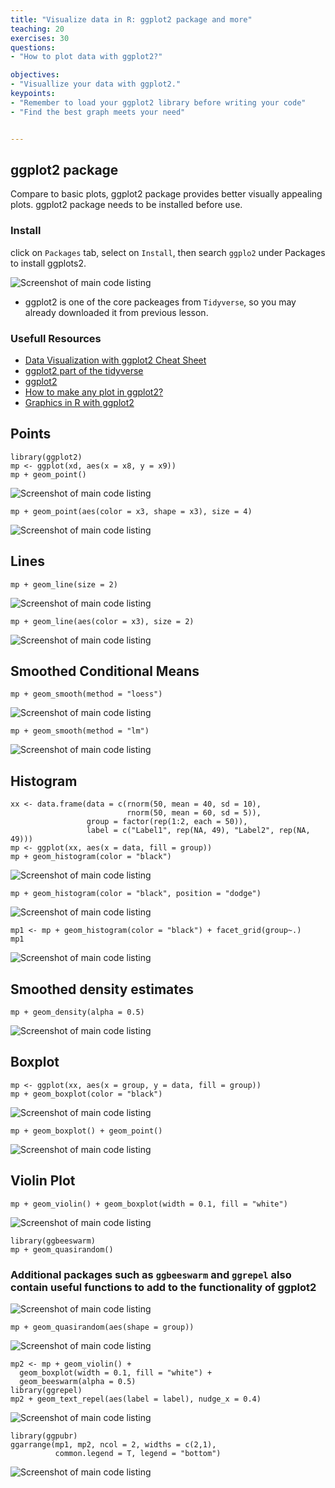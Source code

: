 ```yaml
---
title: "Visualize data in R: ggplot2 package and more"
teaching: 20
exercises: 30
questions:
- "How to plot data with ggplot2?"

objectives:
- "Visuallize your data with ggplot2."
keypoints:
- "Remember to load your ggplot2 library before writing your code"
- "Find the best graph meets your need"


---
```


## ggplot2 package 
Compare to basic plots, ggplot2 package provides better visually appealing plots. ggplot2 package needs to be installed before use. 
### Install
click on `Packages` tab, select on `Install`, then search `ggplo2` under Packages to install ggplots2.


![Screenshot of main code listing](../fig/Visualize-your-data-16.png)

* ggplot2 is one of the core packeages from `Tidyverse`, so you may already downloaded it from previous lesson.

### Usefull Resources
* [Data Visualization with ggplot2 Cheat Sheet](https://rstudio.com/wp-content/uploads/2015/03/ggplot2-cheatsheet.pdf)
* [ggplot2 part of the tidyverse](https://ggplot2.tidyverse.org/)
* [ggplot2](https://www.r-graph-gallery.com/ggplot2-package.html)
* [How to make any plot in ggplot2?](http://r-statistics.co/ggplot2-Tutorial-With-R.html)
* [Graphics in R with ggplot2](https://www.statsandr.com/blog/graphics-in-r-with-ggplot2/)

## Points
```
library(ggplot2)
mp <- ggplot(xd, aes(x = x8, y = x9))
mp + geom_point()
```
![Screenshot of main code listing](../fig/Visualize-your-data-17.png)

```
mp + geom_point(aes(color = x3, shape = x3), size = 4)
```

 
 
![Screenshot of main code listing](../fig/Visualize-your-data-18.png)

## Lines
```
mp + geom_line(size = 2)
```
![Screenshot of main code listing](../fig/Visualize-your-data-19.png)

```
mp + geom_line(aes(color = x3), size = 2)
```
![Screenshot of main code listing](../fig/Visualize-your-data-20.png)

## Smoothed Conditional Means
```
mp + geom_smooth(method = "loess")
```

![Screenshot of main code listing](../fig/Visualize-your-data-21.png)

```
mp + geom_smooth(method = "lm")
```
![Screenshot of main code listing](../fig/Visualize-your-data-22.png)

## Histogram
```
xx <- data.frame(data = c(rnorm(50, mean = 40, sd = 10),
                          rnorm(50, mean = 60, sd = 5)),
                 group = factor(rep(1:2, each = 50)),
                 label = c("Label1", rep(NA, 49), "Label2", rep(NA, 49)))
mp <- ggplot(xx, aes(x = data, fill = group))
mp + geom_histogram(color = "black")
```

![Screenshot of main code listing](../fig/Visualize-your-data-23.png)

```
mp + geom_histogram(color = "black", position = "dodge")
```
![Screenshot of main code listing](../fig/Visualize-your-data-24.png)

```
mp1 <- mp + geom_histogram(color = "black") + facet_grid(group~.)
mp1
```
![Screenshot of main code listing](../fig/Visualize-your-data-25.png)

## Smoothed density estimates
```
mp + geom_density(alpha = 0.5)
```
![Screenshot of main code listing](../fig/Visualize-your-data-26.png)

## Boxplot
```
mp <- ggplot(xx, aes(x = group, y = data, fill = group))
mp + geom_boxplot(color = "black")
```
![Screenshot of main code listing](../fig/Visualize-your-data-27.png)

```
mp + geom_boxplot() + geom_point()
```

![Screenshot of main code listing](../fig/Visualize-your-data-28.png)

## Violin Plot
```
mp + geom_violin() + geom_boxplot(width = 0.1, fill = "white")
```
![Screenshot of main code listing](../fig/Visualize-your-data-29.png)

```
library(ggbeeswarm)
mp + geom_quasirandom()
```

### Additional packages such as `ggbeeswarm` and `ggrepel` also contain useful functions to add to the functionality of ggplot2

![Screenshot of main code listing](../fig/Visualize-your-data-30.png)

```
mp + geom_quasirandom(aes(shape = group))
```
![Screenshot of main code listing](../fig/Visualize-your-data-31.png)

```
mp2 <- mp + geom_violin() + 
  geom_boxplot(width = 0.1, fill = "white") +
  geom_beeswarm(alpha = 0.5)
library(ggrepel)
mp2 + geom_text_repel(aes(label = label), nudge_x = 0.4)
```
![Screenshot of main code listing](../fig/Visualize-your-data-32.png)
```
library(ggpubr)
ggarrange(mp1, mp2, ncol = 2, widths = c(2,1),
          common.legend = T, legend = "bottom")
```
![Screenshot of main code listing](../fig/Visualize-your-data-33.png)




